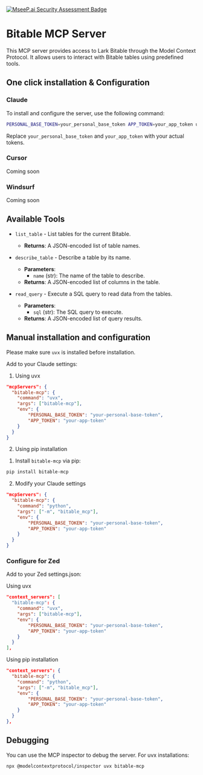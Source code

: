 [![MseeP.ai Security Assessment Badge](https://mseep.net/pr/lloydzhou-bitable-mcp-badge.png)](https://mseep.ai/app/lloydzhou-bitable-mcp)

# Bitable MCP Server

This MCP server provides access to Lark Bitable through the Model Context Protocol. It allows users to interact with Bitable tables using predefined tools.

## One click installation & Configuration

### Claude 

To install and configure the server, use the following command:
```bash
PERSONAL_BASE_TOKEN=your_personal_base_token APP_TOKEN=your_app_token uv run --with uv --with bitable-mcp bitable-mcp-install
```
Replace `your_personal_base_token` and `your_app_token` with your actual tokens.

### Cursor
Coming soon

### Windsurf
Coming soon

## Available Tools

- `list_table` - List tables for the current Bitable.
  - **Returns**: A JSON-encoded list of table names.

- `describe_table` - Describe a table by its name.
  - **Parameters**:
    - `name` (str): The name of the table to describe.
  - **Returns**: A JSON-encoded list of columns in the table.

- `read_query` - Execute a SQL query to read data from the tables.
  - **Parameters**:
    - `sql` (str): The SQL query to execute.
  - **Returns**: A JSON-encoded list of query results.

## Manual installation and configuration

Please make sure `uvx` is installed before installation.

Add to your Claude settings:

1. Using uvx

```json
"mcpServers": {
  "bitable-mcp": {
    "command": "uvx",
    "args": ["bitable-mcp"],
    "env": {
        "PERSONAL_BASE_TOKEN": "your-personal-base-token",
        "APP_TOKEN": "your-app-token"
    }
  }
}
```

2. Using pip installation

1) Install `bitable-mcp` via pip:

```bash
pip install bitable-mcp
```

2) Modify your Claude settings

```json
"mcpServers": {
  "bitable-mcp": {
    "command": "python",
    "args": ["-m", "bitable_mcp"],
    "env": {
        "PERSONAL_BASE_TOKEN": "your-personal-base-token",
        "APP_TOKEN": "your-app-token"
    }
  }
}
```

### Configure for Zed

Add to your Zed settings.json:

Using uvx

```json
"context_servers": [
  "bitable-mcp": {
    "command": "uvx",
    "args": ["bitable-mcp"],
    "env": {
        "PERSONAL_BASE_TOKEN": "your-personal-base-token",
        "APP_TOKEN": "your-app-token"
    }
  }
],
```

Using pip installation

```json
"context_servers": {
  "bitable-mcp": {
    "command": "python",
    "args": ["-m", "bitable_mcp"],
    "env": {
        "PERSONAL_BASE_TOKEN": "your-personal-base-token",
        "APP_TOKEN": "your-app-token"
    }
  }
},
```

## Debugging

You can use the MCP inspector to debug the server. For uvx installations:

```bash
npx @modelcontextprotocol/inspector uvx bitable-mcp
```
